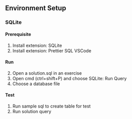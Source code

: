 ## Environment Setup

### SQLite

#### Prerequisite

1. Install extension: SQLite
2. Install extension: Prettier SQL VSCode

#### Run

2. Open a solution.sql in an exercise
3. Open cmd (ctrl+shift+P) and choose SQLite: Run Query
4. Choose a database file

#### Test

1. Run sample sql to create table for test
2. Run solution query
